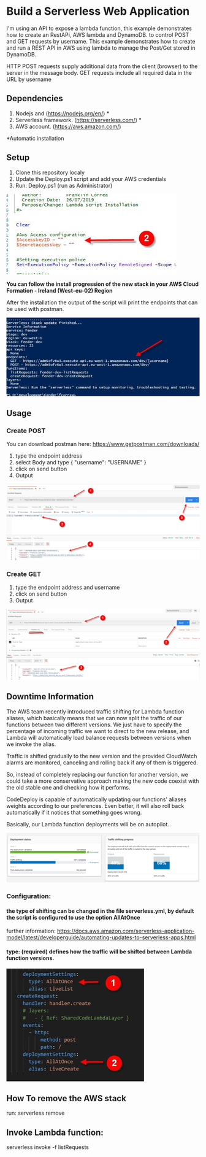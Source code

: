 <!--

title: 'AWS Serverless REST API with DynamoDB 

description: 'This example demonstrates how to create and run a REST API in AWS using lambda to manage the Post/Get stored in DynamoDB.
authorLink: 'https://github.com/fbcjunior'
Name: 'Franklin Correa'

-->

# Build a Serverless Web Application

I'm using an API to expose a lambda function, this example demonstrates how to create an RestAPi, AWS lambda and DynamoDB. to control POST and GET requests by username.
This example demonstrates how to create and run a REST API in AWS using lambda to manage the Post/Get stored in DynamoDB.

HTTP POST requests supply additional data from the client (browser) to the server in the message body.
GET requests include all required data in the URL by username

## Dependencies

1) Nodejs and (https://nodejs.org/en/) *
2) Serverless framework. (https://serverless.com/) *
3) AWS account. (https://aws.amazon.com/)

*Automatic installation

## Setup
1) Clone this repository localy
2) Update the Deploy.ps1 script and add your AWS credentials
3) Run: Deploy.ps1 (run as Administrator)

![alt text](https://github.com/fbcjunior/devopscode/blob/master/Images/awskey.jpg)

**You can follow the install progression of the new stack in your AWS Cloud Formation - Ireland (West-eu-02) Region**

After the installation the output of the script will print the endpoints that can be used with postman.

![alt text](https://github.com/fbcjunior/devopscode/blob/master/Images/scriptoputput.jpg)

## Usage
### Create POST

You can download postman here: https://www.getpostman.com/downloads/

1) type the endpoint address
2) select Body and type { "username": "USERNAME" }
3) click on send button
4) Output

![alt text](https://github.com/fbcjunior/devopscode/blob/master/Images/post.jpg)

### Create GET

1) type the endpoint address and username
2) click on send button
3) Output

![alt text](https://github.com/fbcjunior/devopscode/blob/master/Images/Get.jpg)


## Downtime Information

The AWS team recently introduced traffic shifting for Lambda function aliases, which basically means that we can now split the traffic of our functions between two different versions. 
We just have to specify the percentage of incoming traffic we want to direct to the new release, and Lambda will automatically load balance requests between versions when we invoke the alias.

Traffic is shifted gradually to the new version and the provided CloudWatch alarms are monitored, canceling and rolling back if any of them is triggered.

So, instead of completely replacing our function for another version, we could take a more conservative approach making the new code coexist with the old stable one and checking how it performs.

CodeDeploy is capable of automatically updating our functions' aliases weights according to our preferences. Even better, it will also roll back automatically if it notices that something goes wrong.

Basically, our Lambda function deployments will be on autopilot.

![alt text](https://github.com/fbcjunior/devopscode/blob/master/Images/trafficlambda.jpg)


### Configuration:

#### the type of shifting can be changed in the file serverless.yml, by default the script is configured to use the option **AllAtOnce** 
further information: https://docs.aws.amazon.com/serverless-application-model/latest/developerguide/automating-updates-to-serverless-apps.html

#### type: (required) defines how the traffic will be shifted between Lambda function versions.

![alt text](https://github.com/fbcjunior/devopscode/blob/master/Images/LambdaUpdate.jpg)


## How To remove the AWS stack
run: serverless remove

## Invoke Lambda function:
serverless invoke -f listRequests
